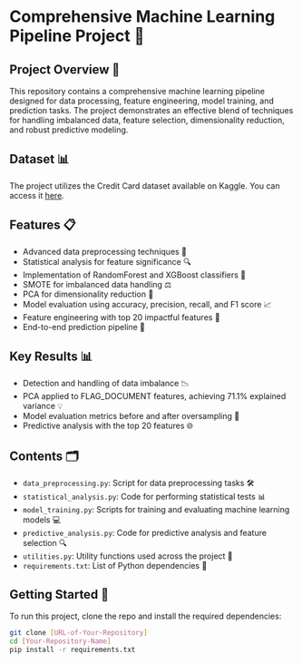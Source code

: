 # Comprehensive Machine Learning Pipeline Project 🚀

## Project Overview 🌟
This repository contains a comprehensive machine learning pipeline designed for data processing, feature engineering, model training, and prediction tasks. The project demonstrates an effective blend of techniques for handling imbalanced data, feature selection, dimensionality reduction, and robust predictive modeling.

## Dataset 📊
The project utilizes the Credit Card dataset available on Kaggle. You can access it [here](https://www.kaggle.com/datasets/mishra5001/credit-card).

## Features 📋
- Advanced data preprocessing techniques 🔄
- Statistical analysis for feature significance 🔍
- Implementation of RandomForest and XGBoost classifiers 🤖
- SMOTE for imbalanced data handling ⚖️
- PCA for dimensionality reduction 🔢
- Model evaluation using accuracy, precision, recall, and F1 score 📈
- Feature engineering with top 20 impactful features 🔑
- End-to-end prediction pipeline 🔮

## Key Results 📊
- Detection and handling of data imbalance 📉
- PCA applied to FLAG_DOCUMENT features, achieving 71.1% explained variance 💡
- Model evaluation metrics before and after oversampling 📝
- Predictive analysis with the top 20 features 🌐

## Contents 🗂️
- `data_preprocessing.py`: Script for data preprocessing tasks 🛠️
- `statistical_analysis.py`: Code for performing statistical tests 📊
- `model_training.py`: Scripts for training and evaluating machine learning models 💻
- `predictive_analysis.py`: Code for predictive analysis and feature selection 🔍
- `utilities.py`: Utility functions used across the project 🧰
- `requirements.txt`: List of Python dependencies 📜

## Getting Started 🚀
To run this project, clone the repo and install the required dependencies:

```bash
git clone [URL-of-Your-Repository]
cd [Your-Repository-Name]
pip install -r requirements.txt
